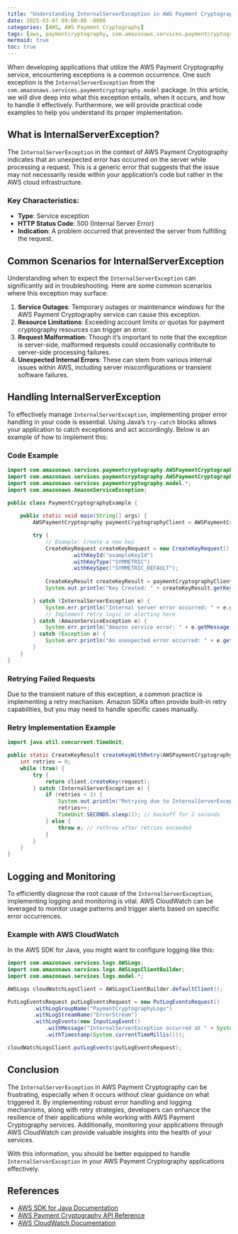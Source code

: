 ```yaml
---
title: "Understanding InternalServerException in AWS Payment Cryptography"
date: 2025-03-07 09:00:00 -0000
categories: [AWS, AWS Payment Cryptography]
tags: [aws, paymentcryptography, com.amazonaws.services.paymentcryptography.model]
mermaid: true
toc: true
---
```



When developing applications that utilize the AWS Payment Cryptography service, encountering exceptions is a common occurrence. One such exception is the `InternalServerException` from the `com.amazonaws.services.paymentcryptography.model` package. In this article, we will dive deep into what this exception entails, when it occurs, and how to handle it effectively. Furthermore, we will provide practical code examples to help you understand its proper implementation.

## What is InternalServerException?

The `InternalServerException` in the context of AWS Payment Cryptography indicates that an unexpected error has occurred on the server while processing a request. This is a generic error that suggests that the issue may not necessarily reside within your application’s code but rather in the AWS cloud infrastructure.

### Key Characteristics:
- **Type**: Service exception
- **HTTP Status Code**: 500 (Internal Server Error)
- **Indication**: A problem occurred that prevented the server from fulfilling the request.

## Common Scenarios for InternalServerException

Understanding when to expect the `InternalServerException` can significantly aid in troubleshooting. Here are some common scenarios where this exception may surface:

1. **Service Outages**: Temporary outages or maintenance windows for the AWS Payment Cryptography service can cause this exception.
2. **Resource Limitations**: Exceeding account limits or quotas for payment cryptography resources can trigger an error.
3. **Request Malformation**: Though it’s important to note that the exception is server-side, malformed requests could occasionally contribute to server-side processing failures.
4. **Unexpected Internal Errors**: These can stem from various internal issues within AWS, including server misconfigurations or transient software failures.

## Handling InternalServerException

To effectively manage `InternalServerException`, implementing proper error handling in your code is essential. Using Java’s `try-catch` blocks allows your application to catch exceptions and act accordingly. Below is an example of how to implement this:

### Code Example
```java
import com.amazonaws.services.paymentcryptography.AWSPaymentCryptography;
import com.amazonaws.services.paymentcryptography.AWSPaymentCryptographyClientBuilder;
import com.amazonaws.services.paymentcryptography.model.*;
import com.amazonaws.AmazonServiceException;

public class PaymentCryptographyExample {
    
    public static void main(String[] args) {
        AWSPaymentCryptography paymentCryptographyClient = AWSPaymentCryptographyClientBuilder.defaultClient();

        try {
            // Example: Create a new key
            CreateKeyRequest createKeyRequest = new CreateKeyRequest()
                    .withKeyId("exampleKeyId")
                    .withKeyType("SYMMETRIC")
                    .withKeySpec("SYMMETRIC_DEFAULT");
                    
            CreateKeyResult createKeyResult = paymentCryptographyClient.createKey(createKeyRequest);
            System.out.println("Key Created: " + createKeyResult.getKeyId());

        } catch (InternalServerException e) {
            System.err.println("Internal server error occurred: " + e.getMessage());
            // Implement retry logic or alerting here
        } catch (AmazonServiceException e) {
            System.err.println("Amazon service error: " + e.getMessage());
        } catch (Exception e) {
            System.err.println("An unexpected error occurred: " + e.getMessage());
        }
    }
}
```

### Retrying Failed Requests
Due to the transient nature of this exception, a common practice is implementing a retry mechanism. Amazon SDKs often provide built-in retry capabilities, but you may need to handle specific cases manually.

### Retry Implementation Example
```java
import java.util.concurrent.TimeUnit;

public static CreateKeyResult createKeyWithRetry(AWSPaymentCryptography client, CreateKeyRequest request) throws InterruptedException {
    int retries = 0;
    while (true) {
        try {
            return client.createKey(request);
        } catch (InternalServerException e) {
            if (retries < 3) {
                System.out.println("Retrying due to InternalServerException...");
                retries++;
                TimeUnit.SECONDS.sleep(2); // backoff for 2 seconds
            } else {
                throw e; // rethrow after retries exceeded
            }
        }
    }
}
```

## Logging and Monitoring
To efficiently diagnose the root cause of the `InternalServerException`, implementing logging and monitoring is vital. AWS CloudWatch can be leveraged to monitor usage patterns and trigger alerts based on specific error occurrences.

### Example with AWS CloudWatch
In the AWS SDK for Java, you might want to configure logging like this:

```java
import com.amazonaws.services.logs.AWSLogs;
import com.amazonaws.services.logs.AWSLogsClientBuilder;
import com.amazonaws.services.logs.model.*;

AWSLogs cloudWatchLogsClient = AWSLogsClientBuilder.defaultClient();

PutLogEventsRequest putLogEventsRequest = new PutLogEventsRequest()
        .withLogGroupName("PaymentCryptographyLogs")
        .withLogStreamName("ErrorStream")
        .withLogEvents(new InputLogEvent()
            .withMessage("InternalServerException occurred at " + System.currentTimeMillis())
            .withTimestamp(System.currentTimeMillis()));

cloudWatchLogsClient.putLogEvents(putLogEventsRequest);
```

## Conclusion

The `InternalServerException` in AWS Payment Cryptography can be frustrating, especially when it occurs without clear guidance on what triggered it. By implementing robust error handling and logging mechanisms, along with retry strategies, developers can enhance the resilience of their applications while working with AWS Payment Cryptography services. Additionally, monitoring your applications through AWS CloudWatch can provide valuable insights into the health of your services.

With this information, you should be better equipped to handle `InternalServerException` in your AWS Payment Cryptography applications effectively.

## References
- [AWS SDK for Java Documentation](https://docs.aws.amazon.com/sdk-for-java/latest/developer-guide/home.html)
- [AWS Payment Cryptography API Reference](https://docs.aws.amazon.com/payment-cryptography/latest/APIReference/Welcome.html)
- [AWS CloudWatch Documentation](https://docs.aws.amazon.com/AmazonCloudWatch/latest/monitoring/WhatIsCloudWatch.html)
